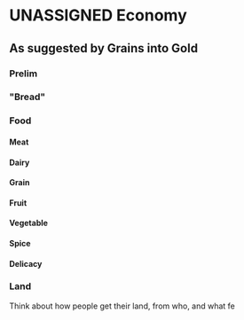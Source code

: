 # UNASSIGNED Economy
## As suggested by Grains into Gold
### Prelim

### "Bread"

### Food
#### Meat
#### Dairy
#### Grain
#### Fruit
#### Vegetable
#### Spice
#### Delicacy

### Land
Think about how people get their land, from who, and what fe